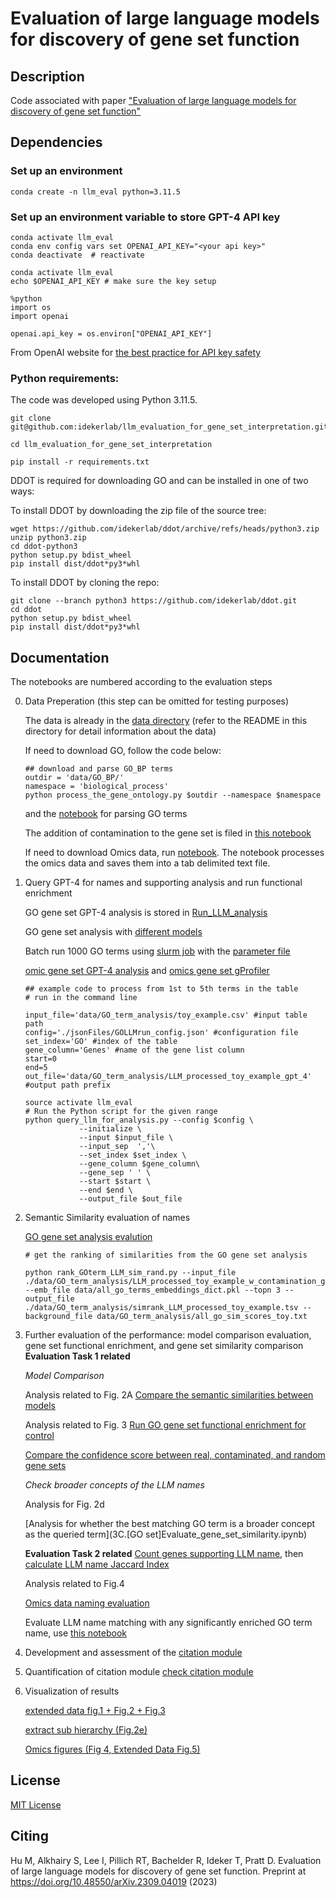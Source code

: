 # Evaluation of large language models for discovery of gene set function


## Description
Code associated with paper ["Evaluation of large language models for discovery of gene set function"](https://arxiv.org/abs/2309.04019v2)

## Dependencies
### Set up an environment
```
conda create -n llm_eval python=3.11.5
```
### Set up an environment variable to store GPT-4 API key 

```
conda activate llm_eval
conda env config vars set OPENAI_API_KEY="<your api key>" 
conda deactivate  # reactivate 

conda activate llm_eval
echo $OPENAI_API_KEY # make sure the key setup 

%python
import os
import openai
 
openai.api_key = os.environ["OPENAI_API_KEY"]
```

From OpenAI website for [the best practice for API key safety](https://help.openai.com/en/articles/5112595-best-practices-for-api-key-safety) 

### Python requirements:
The code was developed using Python 3.11.5.

```
git clone git@github.com:idekerlab/llm_evaluation_for_gene_set_interpretation.git

cd llm_evaluation_for_gene_set_interpretation

pip install -r requirements.txt
```

DDOT is required for downloading GO and can be installed in one of two ways:

To install DDOT by downloading the zip file of the source tree:
```
wget https://github.com/idekerlab/ddot/archive/refs/heads/python3.zip
unzip python3.zip
cd ddot-python3
python setup.py bdist_wheel
pip install dist/ddot*py3*whl
```

To install DDOT by cloning the repo:
```
git clone --branch python3 https://github.com/idekerlab/ddot.git
cd ddot
python setup.py bdist_wheel
pip install dist/ddot*py3*whl
```

## Documentation
The notebooks are numbered according to the evaluation steps 

0. Data Preperation (this step can be omitted for testing purposes)

   The data is already in the [data directory](./data) (refer to the README in this directory for detail information about the data)
   
   If need to download GO, follow the code below: 
    ```
    ## download and parse GO_BP terms
    outdir = 'data/GO_BP/'
    namespace = 'biological_process'
    python process_the_gene_ontology.py $outdir --namespace $namespace 
    ```
    and the [notebook](0.[Prep%20GO]Download_and_parse_GO.ipynb) for parsing GO terms
	
    The addition of contamination to the gene set is filed in [this notebook](0.%20[GO%20set]add_random_contamination.ipynb)

	If need to download Omics data, run [notebook](0.[Omics_revamped]_ProcessOmicsData.ipynb). The notebook processes the omics data and saves them into a tab delimited text file.
   

1. Query GPT-4 for names and supporting analysis and run functional enrichment

   GO gene set GPT-4 analysis is stored in [Run_LLM_analysis](1.[GO%20set]Run_LLM_analysis.ipynb)

   GO gene set analysis with [different models](1A.[GO%20set]Compare_models.ipynb)

   Batch run 1000 GO terms using [slurm job](thousandGOsets_GPT4Run.sh) with the [parameter file](thousandGOsets_GPT4Run_params.txt) 


    [omic gene set GPT-4 analysis](1A.[Omics_revamped]GenerateLLM_analysis.ipynb) and [omics gene set gProfiler](1B-2.[Omics_revamped]run_gProfiler.ipynb)

  

    ``` 
    ## example code to process from 1st to 5th terms in the table
    # run in the command line  

    input_file='data/GO_term_analysis/toy_example.csv' #input table path
    config='./jsonFiles/GOLLMrun_config.json' #configuration file 
    set_index='GO' #index of the table
    gene_column='Genes' #name of the gene list column
    start=0
    end=5   
    out_file='data/GO_term_analysis/LLM_processed_toy_example_gpt_4' #output path prefix

    source activate llm_eval
    # Run the Python script for the given range
    python query_llm_for_analysis.py --config $config \
                --initialize \
                --input $input_file \
                --input_sep  ','\
                --set_index $set_index \
                --gene_column $gene_column\
                --gene_sep ' ' \
                --start $start \
                --end $end \
                --output_file $out_file
    ```

2. Semantic Similarity evaluation of names

    [GO gene set analysis evalution](2.[GO%20set]Rank_LLM_GO_term_pair_sim.ipynb)

    ```
    # get the ranking of similarities from the GO gene set analysis

    python rank_GOterm_LLM_sim_rand.py --input_file ./data/GO_term_analysis/LLM_processed_toy_example_w_contamination_gpt_4.tsv --emb_file data/all_go_terms_embeddings_dict.pkl --topn 3 --output_file ./data/GO_term_analysis/simrank_LLM_processed_toy_example.tsv --background_file data/GO_term_analysis/all_go_sim_scores_toy.txt
    ```

3. Further evaluation of the performance: model comparison evaluation, gene set functional enrichment, and gene set similarity comparison
    **Evaluation Task 1 related**
    
    *Model Comparison*

    Analysis related to Fig. 2A
    [Compare the semantic similarities between models](3A.[model%20compare]compare_semantic_similarity.ipynb)

   Analysis related to Fig. 3
    [Run GO gene set functional enrichment for control](3A.[model%20compare]functional_enrichment_analysis_control.ipynb)

   [Compare the confidence score between real, contaminated, and random gene sets](3B-2.[model%20compare]Check_confidence_scoring_metrics.ipynb)

    *Check broader concepts of the LLM names*
   
    Analysis for Fig. 2d
   
    [Analysis for whether the best matching GO term is a broader concept as the queried term](3C.[GO set]Evaluate_gene_set_similarity.ipynb)

    **Evaluation Task 2 related**
    [Count genes supporting LLM name](2A.[Omics_revamped]_CountSupportingGenes.ipynb), then [calculate LLM name Jaccard Index](2B.[Omics_revampled]Calculate_LLM_JI.ipynb)

    Analysis related to Fig.4 

    [Omics data naming evaluation](3A.[omics_revamped]Analyze_gprofiler_annotation.ipynb)

    Evaluate LLM name matching with any significantly enriched GO term name, use [this notebook](3B[Omics_revamped]Compare_enriched_GO_and_LLM_name_sim.ipynb)




6. Development and assessment of the [citation module](4.Reference%20search%20and%20validation.ipynb)


7. Quantification of citation module [check citation module](5.Quantify%20reference%20checking.ipynb)

8. Visualization of results

    [extended data fig.1 + Fig.2 + Fig.3](6.[GO%20set]Plot_GO_analysis_figs.ipynb)
   
    [extract sub hierarchy (Fig.2e)](6.[GO%20set]%20subhierarchy_GO_example.ipynb)
   
    [Omics figures (Fig 4, Extended Data Fig.5)](6B.[Omics_revamped]GenerateOmicsFigures.ipynb)

## License

[MIT License](LICENSE)

## Citing

Hu M, Alkhairy S, Lee I, Pillich RT, Bachelder R, Ideker T, Pratt D. Evaluation of large language models for discovery of gene set function. Preprint at https://doi.org/10.48550/arXiv.2309.04019 (2023)



